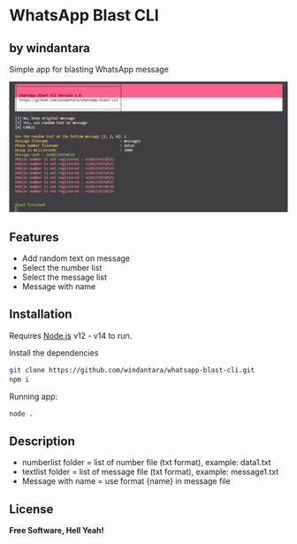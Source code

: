 # WhatsApp Blast CLI
## by windantara

Simple app for blasting WhatsApp message

![alt text](https://github.com/windantara/whatsapp-blast-cli/blob/main/screenshot.png?raw=true)

## Features

- Add random text on message
- Select the number list
- Select the message list
- Message with name


## Installation

Requires [Node.js](https://nodejs.org/) v12 - v14 to run.

Install the dependencies

```sh
git clone https://github.com/windantara/whatsapp-blast-cli.git
npm i
```


Running app:

```sh
node .
```

## Description

- numberlist folder = list of number file (txt format), example: data1.txt
- textlist folder = list of message file (txt format), example: message1.txt
- Message with name = use format {name} in message file


## License

**Free Software, Hell Yeah!**
